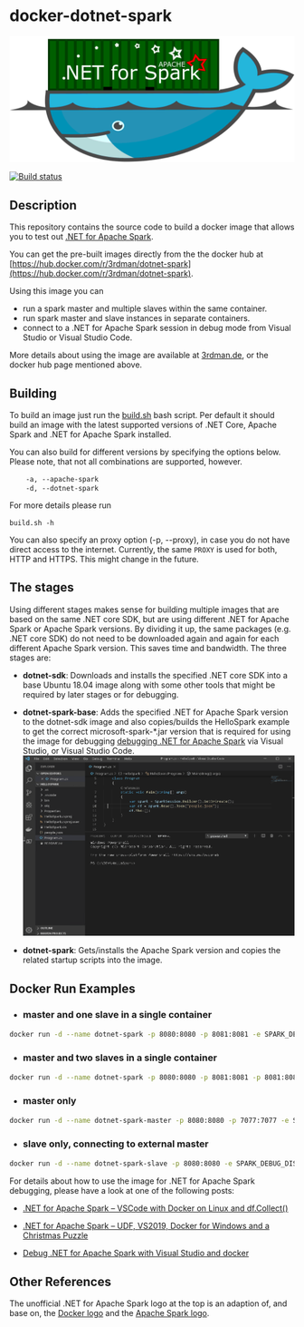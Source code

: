 # docker-dotnet-spark

![Icon](resource/docker-dotnet-spark.png)



[![Build status](https://ci.appveyor.com/api/projects/status/70p9mg7r670evo7m?svg=true)](https://ci.appveyor.com/project/indy/docker-dotnet-spark)


## Description

This repository contains the source code to build a docker image that allows you to test out [.NET for Apache Spark](https://dotnet.microsoft.com/apps/data/spark).

You can get the pre-built images directly from the the docker hub at [https://hub.docker.com/r/3rdman/dotnet-spark](https://hub.docker.com/r/3rdman/dotnet-spark).

Using this image you can

- run a spark master and multiple slaves within the same container.
- run spark master and slave instances in separate containers.
- connect to a .NET for Apache Spark session in debug mode from Visual Studio or Visual Studio Code.

More details about using the image are available at [3rdman.de](https://3rdman.de/tag/net-for-apache-spark/), or the docker hub page mentioned above.

## Building

To build an image just run the [build.sh](Linux/build.sh) bash script. Per default it should build an image with the latest supported versions of .NET Core, Apache Spark and .NET for Apache Spark installed.

You can also build for different versions by specifying the options below.
Please note, that not all combinations are supported, however.

```
    -a, --apache-spark
    -d, --dotnet-spark
```

For more details please run

```
build.sh -h
```

You can also specify an proxy option (-p, --proxy), in case you do not have direct access to the internet. Currently, the same `PROXY` is used for both, HTTP and HTTPS. This might change in the future.



## The stages

Using different stages makes sense for building multiple images that are based on the same .NET core SDK, but are using different .NET for Apache Spark or Apache Spark versions.
By dividing it up, the same packages (e.g. .NET core SDK) do not need to be downloaded again and again for each different Apache Spark version. This saves time and bandwidth.
The three stages are:

- **dotnet-sdk**: Downloads and installs the specified .NET core SDK into a base Ubuntu 18.04 image along with some other tools that might be required by later stages or for debugging.

- **dotnet-spark-base**: Adds the specified .NET for Apache Spark version to the dotnet-sdk image and also copies/builds the HelloSpark example to get the correct microsoft-spark-*.jar version that is required for using the image for debugging [debugging .NET for Apache Spark](https://docs.microsoft.com/en-us/dotnet/spark/how-to-guides/debug) via Visual Studio, or Visual Studio Code.
![Debug](resource/dotnet-spark-vsc-debug.gif)

- **dotnet-spark**: Gets/installs the Apache Spark version and copies the related startup scripts into the image.

## Docker Run Examples

- ### master and one slave in a single container

```bash
docker run -d --name dotnet-spark -p 8080:8080 -p 8081:8081 -e SPARK_DEBUG_DISABLED=true 3rdman/dotnet-spark:latest
```

- ### master and two slaves in a single container

```bash
docker run -d --name dotnet-spark -p 8080:8080 -p 8081:8081 -p 8081:8081 -e SPARK_DEBUG_DISABLED=true -e SPARK_WORKER_INSTANCES=2 3rdman/dotnet-spark:latest
```

- ### master only

```bash
docker run -d --name dotnet-spark-master -p 8080:8080 -p 7077:7077 -e SPARK_DEBUG_DISABLED=true -e SPARK_WORKER_INSTANCES=0 3rdman/dotnet-spark:latest
```

- ### slave only, connecting to external master

```bash
docker run -d --name dotnet-spark-slave -p 8080:8080 -e SPARK_DEBUG_DISABLED=true -e SPARK_MASTER_DISABLED=true -e SPARK_MASTER_URL="spark://master-hostname:7077" 3rdman/dotnet-spark:latest
```

For details about how to use the image for .NET for Apache Spark debugging, please have a look at one of the following posts:

- [.NET for Apache Spark – VSCode with Docker on Linux and df.Collect()](https://3rdman.de/2020/01/net-for-apache-spark-visual-studio-code-with-docker-on-linux/)

- [.NET for Apache Spark – UDF, VS2019, Docker for Windows and a Christmas Puzzle](https://3rdman.de/2019/12/net-for-apache-spark-udf-vs2019-docker-for-windows-and-a-christmas-puzzle/)

- [Debug .NET for Apache Spark with Visual Studio and docker](https://3rdman.de/2019/10/debug-net-for-apache-spark-with-visual-studio-and-docker/)

## Other References

The unofficial .NET for Apache Spark logo at the top is an adaption of, and base on, the [Docker logo](https://en.wikipedia.org/wiki/Docker_(software)#/media/File:Docker_(container_engine)_logo.svg) and the [Apache Spark logo](https://en.wikipedia.org/wiki/Apache_Spark#/media/File:Apache_Spark_logo.svg).

